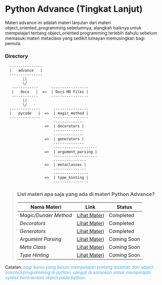 # Python Advance (Tingkat Lanjut)

Materi advance ini adalah materi lanjutan dari materi object\_oriented\_programming sebelumnya, alangkah baiknya untuk mempelajari tentang object\_oriented programming terlebih dahulu sebelum memasuki materi metaclass yang sedikit lumayan memusingkan bagi pemula.

### Directory

```
  ---------------
  |   advance   |
  ---------------
        ||
        \/
   ------------      -----------------
   |   docs   |  =>  | Docs MD Files |
   ------------      -----------------
        ||
        \/
  --------------      ----------------
  |   pycode   |  =>  | magic_method |
  --------------      ----------------
                      --------------
                  =>  | decorators |
                      --------------
                      --------------
                  =>  | generators |
                      --------------
                      --------------------
                  =>  | argument_parsing |
                      --------------------
                      ---------------
                  =>  | metaclasses |
                      ---------------
                      ----------------
                  =>  | type_hinting |
                      ----------------
```

> ### List materi apa saja yang ada di materi Python Advance?
> | Nama Materi | Link | Status |
> | --- | --- | --- |
> | *Magic/Dunder Method* | [Lihat Materi]() | Completed |
> | *Decorators* | [Lihat Materi]() | Completed |
> | *Generators* | [Lihat Materi]() | Completed |
> | *Argument Parsing* | [Lihat Materi]() | Coming Soon |
> | *Meta Class* | [Lihat Materi]() | Coming Soon |
> | *Type Hinting* | [Lihat Materi]() | Coming Soon |

<p>Catatan: <em style="color:#43ade9;">bagi kamu yang belum mempelajari tentang dasaran dari object oriented programming di python, sangat di sarankan untuk mempelajari syntax berorientasi object pada python.</em></p>